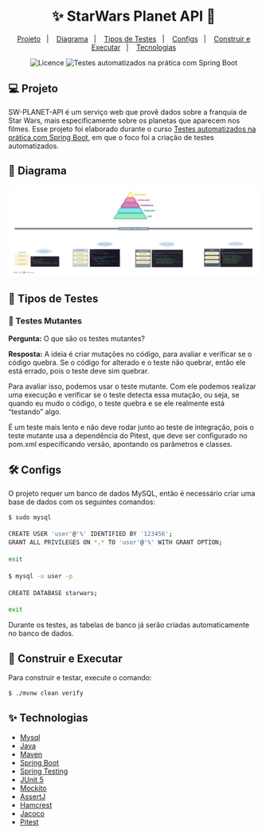<h1 align="center">
  ✨ StarWars Planet API 🚀
</h1>

<p align="center">
  <a href="#-projeto">Projeto</a>&nbsp;&nbsp;&nbsp;|&nbsp;&nbsp;&nbsp;
  <a href="#-diagrama">Diagrama</a>&nbsp;&nbsp;&nbsp;|&nbsp;&nbsp;&nbsp;
  <a href="#-tipos-de-testes">Tipos de Testes</a>&nbsp;&nbsp;&nbsp;|&nbsp;&nbsp;&nbsp;
  <a href="#-configs">Configs</a>&nbsp;&nbsp;&nbsp;|&nbsp;&nbsp;&nbsp;
  <a href="#-construir-e-executar">Construir e Executar</a>&nbsp;&nbsp;&nbsp;|&nbsp;&nbsp;&nbsp;
  <a href="#-tecnologias">Tecnologias</a>
</p>

<p align="center">
  <img alt="Licence" src="https://img.shields.io/static/v1?label=Licence&message=MIT&color=8257E5&labelColor=000000">
  <img src="https://img.shields.io/static/v1?label=Curso na Udemy&message=Testes automatizados com Spring Boot&color=8257E5&labelColor=000000" alt="Testes automatizados na prática com Spring Boot" />
</p>


## 💻 Projeto

SW-PLANET-API é um serviço web que provê dados sobre a franquia de Star Wars, mais especificamente sobre os planetas que 
aparecem nos filmes. Esse projeto foi elaborado durante o curso [Testes automatizados na prática com Spring Boot](https://www.udemy.com/course/testes-automatizados-na-pratica-com-spring-boot/?referralCode=7F6C5AA14AE558497FE0), 
em que o foco foi a criação de testes automatizados.


## 📜 Diagrama
![img.png](img.png)


## 🧪 Tipos de Testes

### 🧟 Testes Mutantes
**Pergunta:** O que são os testes mutantes?

**Resposta:** A ideia é criar mutações no código, para avaliar e verificar se o código quebra. Se o código for alterado 
e o teste não quebrar, então ele está errado, pois o teste deve sim quebrar.

Para avaliar isso, podemos usar o teste mutante. Com ele podemos realizar uma execução e verificar se o teste detecta 
essa mutação, ou seja, se quando eu mudo o código, o teste quebra e se ele realmente está “testando” algo.

É um teste mais lento e não deve rodar junto ao teste de integração, pois o teste mutante usa a dependência do Pitest, 
que deve ser configurado no pom.xml especificando versão, apontando os parâmetros e classes.


## 🛠️ Configs

O projeto requer um banco de dados MySQL, então é necessário criar uma base de dados com os seguintes comandos:

```sh
$ sudo mysql

CREATE USER 'user'@'%' IDENTIFIED BY '123456';
GRANT ALL PRIVILEGES ON *.* TO 'user'@'%' WITH GRANT OPTION;

exit

$ mysql -u user -p

CREATE DATABASE starwars;

exit
```

Durante os testes, as tabelas de banco já serão criadas automaticamente no banco de dados.


## 🚀 Construir e Executar

Para construir e testar, execute o comando:

```sh
$ ./mvnw clean verify
```


## ✨ Technologias

- [Mysql](https://dev.mysql.com/downloads/mysql/)
- [Java](https://www.oracle.com/java/technologies/downloads/)
- [Maven](https://maven.apache.org/download.cgi)
- [Spring Boot](https://spring.io/projects/spring-boot)
- [Spring Testing](https://docs.spring.io/spring-framework/docs/current/reference/html/testing.html#testing-introduction)
- [JUnit 5](https://junit.org/junit5/docs/current/user-guide/)
- [Mockito](https://site.mockito.org)
- [AssertJ](https://github.com/assertj/assertj)
- [Hamcrest](http://hamcrest.org/JavaHamcrest/)
- [Jacoco](https://github.com/jacoco/jacoco)
- [Pitest](https://pitest.org)
